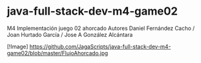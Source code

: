 # java-full-stack-dev-m4-game02
M4 Implementación juego 02 ahorcado Autores Daniel Fernández Cacho / Joan Hurtado García / Jose A González Alcántara  

[!Image] https://github.com/JagaScripts/java-full-stack-dev-m4-game02/blob/master/FlujoAhorcado.jpg
